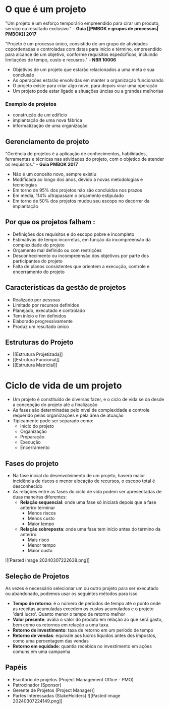 # O que é um projeto 

"Um projeto é um esforço temporário empreendido para cirar um produto, serviço ou resultado exclusivo." - **Guia [[PMBOK e grupos de processos| PMBOK]] 2017** 

"Projeto é um processo único, consistido de um grupo de atividades copordenadas e controladas com datas para início e término, empreendido para alcance de um objetivo, conforme requisitos espedcíficos, incluindo limitações de tempo, custo e recusros." - **NBR 10006**

- Objetivos de um projeto que estarão relacionados a uma meta e sua conclusão 
- As operações estarão envolvidas em manter a organização funcionando
- O projeto existe para criar algo novo, para depois virar uma operação
- Um projeto pode estar ligado a situações úncias ou a grandes melhorias
### Exemplo de projetos
- construção de um edifício
- implantação de uma nova fábrica
- informatização de uma organização

## Gerenciamento de projeto

"Gerência de projetos é a aplicação de conhecimentos, habilidades, ferramentas e técnicas nas atividades do projeto, com o objetico de atender os requisitos." - **Guia PMBOK 2017**

- Não é um conceito novo, sempre existiu 
- Modificada ao longo dos anos, devido a novas metodologias e tecnologias
- Em torno de 95% dos projetos não são concluídos nos prazos
- Em média, 114% ultrapassam o orçamento estipulado
- Em torno de 50% dos projetos mudou seu escopo no decorrer da implantação 

## Por que os projetos falham : 
- Definições dos requisitos e do escopo pobre e incompleto
- Estimativas de tempo incorretas, em função da incompreensão da complexidade do projeto
- Orçamento mal definido ou com restrições
- Desconhecimento ou incompreensão dos objetivos por parte dos participantes do projeto
- Falta de planos consistentes que orientem a execução, controle e encerramento do projeto 

## Características da gestão de projetos

- Realizado por pessoas
- Limitado por recursos definidos 
- Planejado, executado e controlado 
- Tem início e fim definidos
- Elaborado progressivamente
- Produz um resultado único

## Estruturas do Projeto 

- [[Estrutura Projetizada]]
- [[Estrutura Funcional]]
- [[Estrutura Matricial]]


# Ciclo de vida de um projeto

- Um projeto é constituído de diversas fazer, e o ciclo de vida se da desde a concepção do projeto até a finalização 
- As fases são determinadas pelo nível de complexidade e controle requerido pelas organizações e pela área de atuação
- Tipicamente pode ser separado como:
	- Início do projeto
	- Organização
	- Preparação
	- Execução 
	- Encerramento
## Fases do projeto 

- Na fase inicial do desenvolvimento de um projeto, haverá maior incidência de riscos e menor alocação de recursos, o escopo total é desconhecido
- As relações entre as fases do ciclo de vida podem ser apresentadas de duas maneiras diferentes:
	- **Relação sequencial**: onde uma fase só iniciará depois que a fase anteriro terminar 
		- Menos riscos
		- Menos custo
		- Maior tempo
	-  **Relação sobreposta**: onde uma fase tem início antes do término da anteriro
		- Mais risco
		- Menor tempo
		- Maior custo

![[Pasted image 20240307222638.png]]

## Seleção de Projetos

As vezes é necessário selecionar um ou outro projeto para ser executado ou abandonado, podemos usar os seguintes métodos para isso

- **Tempo de retorno**: é o número de períodos de tempo até o ponto onde as receitas acumuladas excedem os custos acumulados e o projeto 'dará lucro'. Quanto menor o tempo de retorno melhor
- **Valor presente**: avalia o valor do produto em relação ao que será gasto, bem como os retornos em relação a uma taxa.
- **Retorno de investimento**: taxa de retorno em um período de tempo
- **Retorno de vendas**: equivale aos lucros líquidos antes dos impostos, como uma percentagem das vendas
- **Retorno em equidade**: quantia recebida no investimento em ações comuns em uma campanha

## Papéis
- Escritório de projetos (Project Management Office - PMO)
- Patrocinador (Sponsor)
- Gerente de Projetos (Project Manager)]
- Partes Interessadas (StakeHolders)
![[Pasted image 20240307224149.png]]